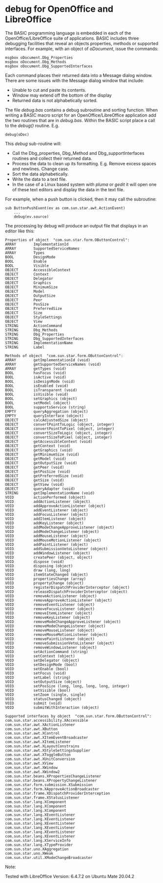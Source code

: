 # debug for OpenOffice and LibreOffice

The BASIC programming language is embedded in each of the OpenOffice/LibreOffice suite of applications. BASIC includes three debugging facilities that reveal an objects properties, methods or supported interfaces. For example, with an object of *oDocument*, issue the commands:

```
msgbox oDocument.Dbg_Properties
msgbox oDocument.Dbg_Methods
msgbox oDocument.Dbg_SupportedInterfaces
```

Each command places their returned data into a Message dialog window. There are some issues with the Message dialog window that include:
* Unable to cut and paste its contents.
* Window may extend off the bottom of the display
* Returned data is not alphabetically sorted.

The file *debug.bas* contains a debug subroutine and sorting function. When writing a BASIC macro script for an OpenOffice/LibreOffice application add the two routines that are in *debug.bas*. Within the BASIC script place a call to the *debug()* routine. E.g.
```
debug(oDoc)
```
This *debug* sub-routine will:
* Call the Dbg_properties, Dbg_Method and Dbg_supportInterfaces routines and collect their returned data.
* Process the data to clean up its formatting. E.g. Remove excess spaces and newlines. Change case.
* Sort the data alphabetically.
* Write the data to a text file.
* In the case of a Linux based system with *pluma* or *gedit* it will open one of these text editors and display the data in the text file.

For example, when a push button is clicked, then it may call the subroutine:
```
sub ButtonPushEvent(ev as com.sun.star.awt.ActionEvent)
    ...
    debug(ev.source)
```
The processing by debug will produce an output file that displays in an editor like this:
```
Properties of object  "com.sun.star.form.OButtonControl":
ARRAY        ImplementationId
ARRAY        SupportedServiceNames
ARRAY        Types
BOOL         DesignMode
BOOL         Enable
BOOL         Visible
OBJECT       AccessibleContext
OBJECT       Context
OBJECT       Delegator
OBJECT       Graphics
OBJECT       MinimumSize
OBJECT       Model
OBJECT       OutputSize
OBJECT       Peer
OBJECT       PosSize
OBJECT       PreferredSize
OBJECT       Size
OBJECT       StyleSettings
OBJECT       View
STRING       ActionCommand
STRING       Dbg_Methods
STRING       Dbg_Properties
STRING       Dbg_SupportedInterfaces
STRING       ImplementationName
STRING       Label

Methods of object  "com.sun.star.form.OButtonControl":
ARRAY        getImplementationId (void)
ARRAY        getSupportedServiceNames (void)
ARRAY        getTypes (void)
BOOL         hasFocus (void)
BOOL         isActive (void)
BOOL         isDesignMode (void)
BOOL         isEnabled (void)
BOOL         isTransparent (void)
BOOL         isVisible (void)
BOOL         setGraphics (object)
BOOL         setModel (object)
BOOL         supportsService (string)
EMPTY        queryAggregation (object)
EMPTY        queryInterface (object)
OBJECT       calcAdjustedSize (object)
OBJECT       convertPointToLogic (object, integer)
OBJECT       convertPointToPixel (object, integer)
OBJECT       convertSizeToLogic (object, integer)
OBJECT       convertSizeToPixel (object, integer)
OBJECT       getAccessibleContext (void)
OBJECT       getContext (void)
OBJECT       getGraphics (void)
OBJECT       getMinimumSize (void)
OBJECT       getModel (void)
OBJECT       getOutputSize (void)
OBJECT       getPeer (void)
OBJECT       getPosSize (void)
OBJECT       getPreferredSize (void)
OBJECT       getSize (void)
OBJECT       getView (void)
OBJECT       queryAdapter (void)
STRING       getImplementationName (void)
VOID         actionPerformed (object)
VOID         addActionListener (object)
VOID         addApproveActionListener (object)
VOID         addEventListener (object)
VOID         addFocusListener (object)
VOID         addItemListener (object)
VOID         addKeyListener (object)
VOID         addModeChangeApproveListener (object)
VOID         addModeChangeListener (object)
VOID         addMouseListener (object)
VOID         addMouseMotionListener (object)
VOID         addPaintListener (object)
VOID         addSubmissionVetoListener (object)
VOID         addWindowListener (object)
VOID         createPeer (object, object)
VOID         dispose (void)
VOID         disposing (object)
VOID         draw (long, long)
VOID         itemStateChanged (object)
VOID         propertiesChange (array)
VOID         propertyChange (object)
VOID         registerDispatchProviderInterceptor (object)
VOID         releaseDispatchProviderInterceptor (object)
VOID         removeActionListener (object)
VOID         removeApproveActionListener (object)
VOID         removeEventListener (object)
VOID         removeFocusListener (object)
VOID         removeItemListener (object)
VOID         removeKeyListener (object)
VOID         removeModeChangeApproveListener (object)
VOID         removeModeChangeListener (object)
VOID         removeMouseListener (object)
VOID         removeMouseMotionListener (object)
VOID         removePaintListener (object)
VOID         removeSubmissionVetoListener (object)
VOID         removeWindowListener (object)
VOID         setActionCommand (string)
VOID         setContext (object)
VOID         setDelegator (object)
VOID         setDesignMode (bool)
VOID         setEnable (bool)
VOID         setFocus (void)
VOID         setLabel (string)
VOID         setOutputSize (object)
VOID         setPosSize (long, long, long, long, integer)
VOID         setVisible (bool)
VOID         setZoom (single, single)
VOID         statusChanged (object)
VOID         submit (void)
VOID         submitWithInteraction (object)

Supported interfaces by object  "com.sun.star.form.OButtonControl":
com.sun.star.accessibility.XAccessible
com.sun.star.awt.XActionListener
com.sun.star.awt.XButton
com.sun.star.awt.XControl
com.sun.star.awt.XItemEventBroadcaster
com.sun.star.awt.XItemListener
com.sun.star.awt.XLayoutConstrains
com.sun.star.awt.XStyleSettingsSupplier
com.sun.star.awt.XToggleButton
com.sun.star.awt.XUnitConversion
com.sun.star.awt.XView
com.sun.star.awt.XWindow
com.sun.star.awt.XWindow2
com.sun.star.beans.XPropertiesChangeListener
com.sun.star.beans.XPropertyChangeListener
com.sun.star.form.submission.XSubmission
com.sun.star.form.XApproveActionBroadcaster
com.sun.star.frame.XDispatchProviderInterception
com.sun.star.frame.XStatusListener
com.sun.star.lang.XComponent
com.sun.star.lang.XComponent
com.sun.star.lang.XComponent
com.sun.star.lang.XEventListener
com.sun.star.lang.XEventListener
com.sun.star.lang.XEventListener
com.sun.star.lang.XEventListener
com.sun.star.lang.XEventListener
com.sun.star.lang.XEventListener
com.sun.star.lang.XServiceInfo
com.sun.star.lang.XTypeProvider
com.sun.star.uno.XAggregation
com.sun.star.uno.XWeak
com.sun.star.util.XModeChangeBroadcaster
```


Note:

Tested with LibreOffice Version: 6.4.7.2 on Ubuntu Mate 20.04.2
